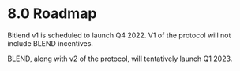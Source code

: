 # 8.0 Roadmap

Bitlend v1 is scheduled to launch Q4 2022. V1 of the protocol will not include BLEND incentives.

BLEND, along with v2 of the protocol, will tentatively launch Q1 2023.
